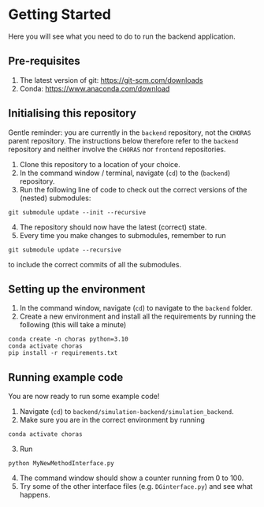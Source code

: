 # Getting Started

Here you will see what you need to do to run the backend application.

## Pre-requisites

1. The latest version of git: <https://git-scm.com/downloads>
2. Conda: <https://www.anaconda.com/download>

## Initialising this repository

Gentle reminder: you are currently in the `backend` repository, not the `CHORAS` parent repository. The instructions below therefore refer to the `backend` repository and neither involve the `CHORAS` nor `frontend` repositories.

1. Clone this repository to a location of your choice. <!--If you have issues with cloning this repository (and its submodules), you can download the zipped repository via the releases page of this repository: <https://github.com/choras-org/backend/releases> -->
2. In the command window / terminal, navigate (`cd`) to the (`backend`) repository.
3. Run the following line of code to check out the correct versions of the (nested) submodules:

``` shell
git submodule update --init --recursive
```

4. The repository should now have the latest (correct) state.
5. Every time you make changes to submodules, remember to run

``` shell
git submodule update --recursive
```

to include the correct commits of all the submodules.

## Setting up the environment

1. In the command window, navigate (`cd`) to navigate to the `backend` folder.
2. Create a new environment and install all the requirements by running the following (this will take a minute)

```shell
conda create -n choras python=3.10
conda activate choras
pip install -r requirements.txt
```

## Running example code

You are now ready to run some example code!

1. Navigate (`cd`) to `backend/simulation-backend/simulation_backend`.
2. Make sure you are in the correct environment by running

```shell
conda activate choras
```

3. Run

```shell
python MyNewMethodInterface.py
```

4. The command window should show a counter running from 0 to 100.
5. Try some of the other interface files (e.g. `DGinterface.py`) and see what happens.
